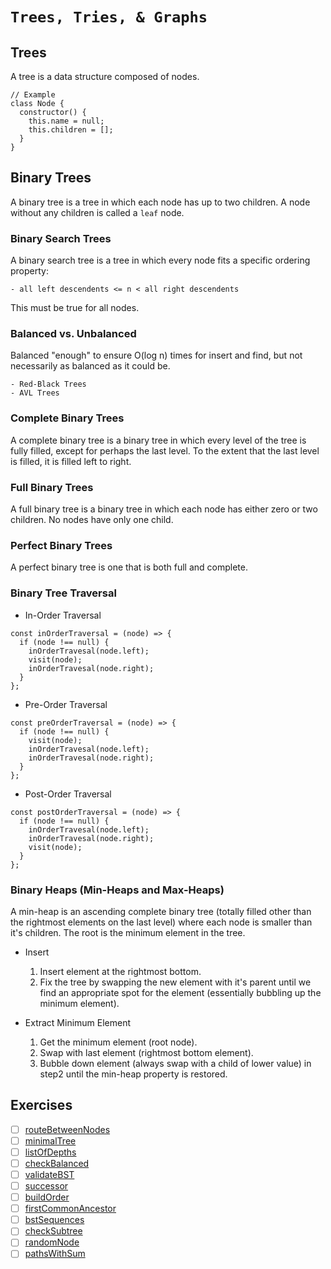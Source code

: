 # `Trees, Tries, & Graphs`

## Trees

  A tree is a data structure composed of nodes.
  ```
  // Example
  class Node {
    constructor() {
      this.name = null;
      this.children = [];
    }
  }
  ```

## Binary Trees

  A binary tree is a tree in which each node has up to two children. A node without any children is called a `leaf` node.

### Binary Search Trees

  A binary search tree is a tree in which every node fits a specific ordering property:

    - all left descendents <= n < all right descendents

  This must be true for all nodes.

### Balanced vs. Unbalanced

  Balanced "enough" to ensure O(log n) times for insert and find, but not necessarily as balanced as it could be.

    - Red-Black Trees
    - AVL Trees

### Complete Binary Trees

  A complete binary tree is a binary tree in which every level of the tree is fully filled, except for perhaps the last level. To the extent that the last level is filled, it is filled left to right.

### Full Binary Trees

  A full binary tree is a binary tree in which each node has either zero or two children. No nodes have only one child.

### Perfect Binary Trees

  A perfect binary tree is one that is both full and complete.

### Binary Tree Traversal

  - In-Order Traversal
  ```
  const inOrderTraversal = (node) => {
    if (node !== null) {
      inOrderTravesal(node.left);
      visit(node);
      inOrderTravesal(node.right);
    }
  };
  ```

  - Pre-Order Traversal

  ```
  const preOrderTraversal = (node) => {
    if (node !== null) {
      visit(node);
      inOrderTravesal(node.left);
      inOrderTravesal(node.right);
    }
  };
  ```
  
  - Post-Order Traversal

  ```
  const postOrderTraversal = (node) => {
    if (node !== null) {
      inOrderTravesal(node.left);
      inOrderTravesal(node.right);
      visit(node);
    }
  };
  ```
  
### Binary Heaps (Min-Heaps and Max-Heaps)

  A min-heap is an ascending complete binary tree (totally filled other than the rightmost elements on the last level) where each node is smaller than it's children. The root is the minimum element in the tree.

  - Insert
  
    1. Insert element at the rightmost bottom.
    2. Fix the tree by swapping the new element with it's parent until we find an appropriate spot for the element (essentially bubbling up the minimum element).
  
  
  - Extract Minimum Element
  
    1. Get the minimum element (root node).
    2. Swap with last element (rightmost bottom element).
    3. Bubble down element (always swap with a child of lower value) in step2 until the min-heap property is restored.

## Exercises
- [ ] [routeBetweenNodes](https://github.com/rjbernaldo/katalog/blob/master/exercises/trees-tries-and-graphs/ex1.js)
- [ ] [minimalTree](https://github.com/rjbernaldo/katalog/blob/master/exercises/trees-tries-and-graphs/ex2.js)
- [ ] [listOfDepths](https://github.com/rjbernaldo/katalog/blob/master/exercises/trees-tries-and-graphs/ex3.js)
- [ ] [checkBalanced](https://github.com/rjbernaldo/katalog/blob/master/exercises/trees-tries-and-graphs/ex4.js)
- [ ] [validateBST](https://github.com/rjbernaldo/katalog/blob/master/exercises/trees-tries-and-graphs/ex5.js)
- [ ] [successor](https://github.com/rjbernaldo/katalog/blob/master/exercises/trees-tries-and-graphs/ex6.js)
- [ ] [buildOrder](https://github.com/rjbernaldo/katalog/blob/master/exercises/trees-tries-and-graphs/ex7.js)
- [ ] [firstCommonAncestor](https://github.com/rjbernaldo/katalog/blob/master/exercises/trees-tries-and-graphs/ex8.js)
- [ ] [bstSequences](https://github.com/rjbernaldo/katalog/blob/master/exercises/trees-tries-and-graphs/ex9.js)
- [ ] [checkSubtree](https://github.com/rjbernaldo/katalog/blob/master/exercises/trees-tries-and-graphs/ex10.js)
- [ ] [randomNode](https://github.com/rjbernaldo/katalog/blob/master/exercises/trees-tries-and-graphs/ex11.js)
- [ ] [pathsWithSum](https://github.com/rjbernaldo/katalog/blob/master/exercises/trees-tries-and-graphs/ex12.js)
